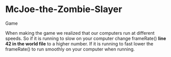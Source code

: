 # McJoe-the-Zombie-Slayer
Game

When making the game we realized that our computers run at different speeds.
So if it is running to slow on your computer change frameRate() **line 42 in the world file** to a higher number.
If it is running to fast lower the frameRate() to run smoothly on your computer when running.

